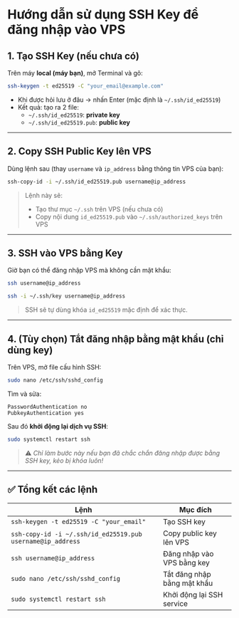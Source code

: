 # Hướng dẫn sử dụng SSH Key để đăng nhập vào VPS

## 1. Tạo SSH Key (nếu chưa có)

Trên máy **local (máy bạn)**, mở Terminal và gõ:

```bash
ssh-keygen -t ed25519 -C "your_email@example.com"
```

- Khi được hỏi lưu ở đâu → nhấn Enter (mặc định là `~/.ssh/id_ed25519`)
- Kết quả: tạo ra 2 file:
  - `~/.ssh/id_ed25519`: **private key**
  - `~/.ssh/id_ed25519.pub`: **public key**

---

## 2. Copy SSH Public Key lên VPS

Dùng lệnh sau (thay `username` và `ip_address` bằng thông tin VPS của bạn):

```bash
ssh-copy-id -i ~/.ssh/id_ed25519.pub username@ip_address
```

> Lệnh này sẽ:
>
> - Tạo thư mục `~/.ssh` trên VPS (nếu chưa có)
> - Copy nội dung `id_ed25519.pub` vào `~/.ssh/authorized_keys` trên VPS

---

## 3. SSH vào VPS bằng Key

Giờ bạn có thể đăng nhập VPS mà không cần mật khẩu:

```bash
ssh username@ip_address
```

```bash
ssh -i ~/.ssh/key username@ip_address
```

> SSH sẽ tự dùng khóa `id_ed25519` mặc định để xác thực.

---

## 4. (Tùy chọn) Tắt đăng nhập bằng mật khẩu (chỉ dùng key)

Trên VPS, mở file cấu hình SSH:

```bash
sudo nano /etc/ssh/sshd_config
```

Tìm và sửa:

```
PasswordAuthentication no
PubkeyAuthentication yes
```

Sau đó **khởi động lại dịch vụ SSH**:

```bash
sudo systemctl restart ssh
```

> ⚠️ _Chỉ làm bước này nếu bạn đã chắc chắn đăng nhập được bằng SSH key, kẻo bị khóa luôn!_

---

## ✅ Tổng kết các lệnh

| Lệnh                                                       | Mục đích                    |
| ---------------------------------------------------------- | --------------------------- |
| `ssh-keygen -t ed25519 -C "your_email"`                    | Tạo SSH key                 |
| `ssh-copy-id -i ~/.ssh/id_ed25519.pub username@ip_address` | Copy public key lên VPS     |
| `ssh username@ip_address`                                  | Đăng nhập vào VPS bằng key  |
| `sudo nano /etc/ssh/sshd_config`                           | Tắt đăng nhập bằng mật khẩu |
| `sudo systemctl restart ssh`                               | Khởi động lại SSH service   |

